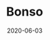 ---
title: Bonso
description: Bonso is a minimal, modern, easily customizable, and image-focused theme for Jekyll.
image: '/assets/img/projects/bonso-preview.jpg'
price: 49
home: https://jekyllthemes.io/theme/bonso-blog-jekyll-theme
demo: https://bonso.netlify.app/
date: 2020-06-03
---